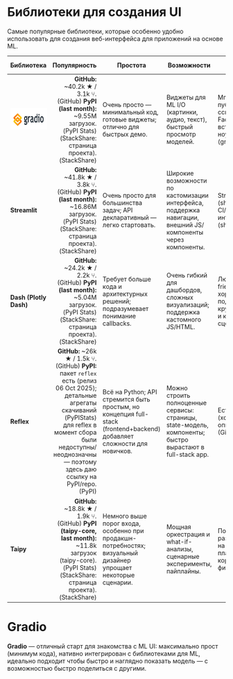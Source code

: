 # Библиотеки для создания UI

Самые популярные библиотеки, которые особенно удобно использовать для создания веб-интерфейса для приложений на основе ML.


| Библиотека  |                                                                                                                                                                             Популярность | Простота                                                                                                                | Возможности                                                                                                  | Деплой и шаринг                                                                             | Гибкость интерфейса                                                                                              | Интеграция с ML                                                                                           | Документация                                                                                               | Для чего лучше всего                                                                                                 |                                                                                                |
| ---------------------- | ----------------------------------------------------------------------------------------------------------------------------------------------------------------------------------------------------------------------------------------------------: | ----------------------------------------------------------------------------------------------------------------------- | ------------------------------------------------------------------------------------------------------------ | ------------------------------------------------------------------------------------------- | ---------------------------------------------------------------------------------------------------------------- | --------------------------------------------------------------------------------------------------------- | ---------------------------------------------------------------------------------------------------------- | -------------------------------------------------------------------------------------------------------------------- | ---------------------------------------------------------------------------------------------- |
| <img src="gradio_logo.png" height=50>           |                                                                                              **GitHub:** ~40.2k ★ / 3.1k ⑂. (GitHub) **PyPI (last month):** ~9.55M загрузок. (PyPI Stats) (StackShare: страница проекта). (StackShare) | Очень просто — минимальный код, готовые виджеты; отлично для быстрых демо.                                              | Виджеты для ML I/O (картинки, аудио, текст), быстрый просмотр моделей.                  | Мгновенные публичные ссылки, Hugging Face Spaces, встраивание в ноутбуки. (gradio.app) | Простейший UI для демо; для кастомного сложного UI придётся дописывать.                                          | Нативная поддержка моделей (HF, Torch, sklearn) и примеры.                                                | Много туториалов и шаблонов; хорошая доступность для новичков.                                             | Быстрое демонстрирование/проверка ML-моделей, интерактивные демо.                                                    |                                                                                                |
| **Streamlit**          |                                                                                             **GitHub:** ~41.8k ★ / 3.8k ⑂. (GitHub) **PyPI (last month):** ~16.86M загрузок. (PyPI Stats) (StackShare: страница проекта). (StackShare) | Очень просто для большинства задач; API декларативный — легко стартовать.                                               | Широкие возможности по кастомизации интерфейса, поддержка навигации, внешний JS/компоненты через компоненты. | Streamlit Cloud (share), легко CI/CD, много интеграций. (share.streamlit.io)           | Гибкий — много UI-компонентов, можно использовать кастомный JS через API.                                        | Удобно интегрировать модели; экосистема компонентов для визуализации.                                     | Официальная и большая документация; много примеров/сообщества. (PyPI Stats)                           | Прототипы, визуализация данных, внутренние инструменты исследователей и аналитиков.                                  |                                                                                                |
| **Dash (Plotly Dash)** |                                                                                            **GitHub:** ~24.2k ★ / 2.2k ⑂. (GitHub) **PyPI (last month):** ~5.04M загрузок. (PyPI Stats) (StackShare: страница проекта). (StackShare) | Требует больше кода и архитектурных решений; подразумевает понимание callbacks.                                         | Очень гибкий для дашбордов, сложных визуализаций; поддержка кастомного JS/HTML.                              | Любой Flask-friendly хостинг; хорошая поддержка крупного деплоя и корпоративных сценариев.  | Наибольшая гибкость при комплексных UI (React-подкапот), но выше порог.                                          | Готовые компоненты под ML/визуализацию; хорошо подходит для аналитики.                                    | Документация большая и ориентирована на серьёзные дашборды и примеры. (dash.plotly.com)              | Сложные корпоративные дашборды, BI-проекты и аналитические приложения.                                               |                                                                                                |
| **Reflex**             | **GitHub:** ~26k ★ / 1.5k ⑂. (GitHub) **PyPI:** пакет `reflex` есть (релиз 06 Oct 2025); детальные агрегаты скачиваний (PyPIStats) для reflex в момент сбора были недоступны/неоднозначны — поэтому здесь даю ссылку на PyPI/repo. (PyPI) | Всё на Python; API стремится быть простым, но концепция full-stack (frontend+backend) добавляет сложности для новичков. | Можно строить полноценные сервисы: страницы, state-модель, компоненты; быстро вырастают в full-stack app.    | Есть Reflex Cloud (хостинг/деплой), опции on-prem. (GitHub)                           | Полная кастомизация, но требует привыкания к парадигме (всё в Python).                                           | Можно строить любые пайплайны и интерфейсы; пока экосистема моложе, чем у Streamlit/Gradio.               | Можно интегрировать ML, но нет множества ready-made ML-виджетов (как у Gradio).                            | Документация и примеры быстро растут, но сообщество моложе — материалы есть на сайте и в репозитории. (GitHub) | Full-stack Python-приложения без JS (полноценные web-apps, internal tools, AI apps с деплоем). |
| **Taipy**              |                                                                  **GitHub:** ~18.8k ★ / 1.9k ⑂. (GitHub) **PyPI (taipy-core, last month):** ~11.8k загрузок (taipy-core). (PyPI Stats) (StackShare: страница проекта). (StackShare) | Немного выше порог входа, особенно при продакшн-потребностях; визуальный дизайнер упрощает некоторые сценарии.          | Мощная оркестрация и what-if-анализы, сценарные эксперименты, пайплайны.                                     | Поддержка развёртывания на серверах, планировщики, корпоративные фичи.                      | UI ориентирован на аналитические сценарии; Designer/Studio дают low-code подход, но ручная кастомизация сложнее. | Хорош для оркестрации экспериментов, сценариев и production-pipelines; интеграция ML на уровне процессов. | Документация фокусируется на корпоративных кейсах и пайплайнах; есть официальные туториалы. (GitHub) | Аналитика «что-если», сценарные эксперименты, production-ориентированные data/ML apps.                               |                                                                                                |



# Gradio
**Gradio** — отличный старт для знакомства с ML UI: максимально прост (минимум кода), нативно интегрирован с библиотеками для ML, идеально подходит чтобы быстро и наглядно показать модель — с возможностью быстро поделиться с другими. 

